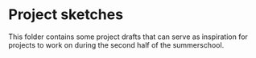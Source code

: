 # Project sketches

This folder contains some project drafts that can serve as inspiration for projects to work on during
the second half of the summerschool.
